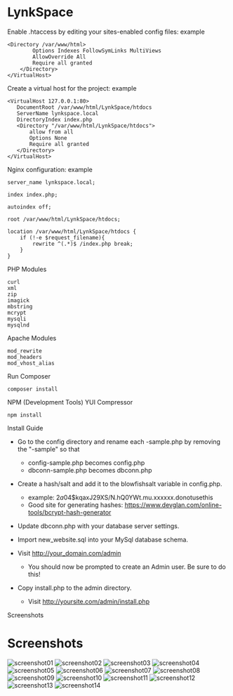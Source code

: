 # LynkSpace
Enable .htaccess by editing your sites-enabled config files: example
```
<Directory /var/www/html>
        Options Indexes FollowSymLinks MultiViews
        AllowOverride All
        Require all granted
    </Directory>
</VirtualHost>
```
 Create a virtual host for the project: example
```
<VirtualHost 127.0.0.1:80>
   DocumentRoot /var/www/html/LynkSpace/htdocs
   ServerName lynkspace.local
   DirectoryIndex index.php
   <Directory "/var/www/html/LynkSpace/htdocs">
       allow from all
       Options None
       Require all granted
   </Directory>
</VirtualHost>
```
Nginx configuration: example
```
server_name lynkspace.local;

index index.php;

autoindex off;

root /var/www/html/LynkSpace/htdocs;

location /var/www/html/LynkSpace/htdocs {
    if (!-e $request_filename){
        rewrite ^(.*)$ /index.php break;
    }
}
```
 PHP Modules
```
curl
xml
zip
imagick
mbstring
mcrypt
mysqli
mysqlnd
```
 Apache Modules
```
mod_rewrite
mod_headers
mod_vhost_alias
```
Run Composer
```
composer install
```
NPM (Development Tools) YUI Compressor
```
npm install
```

Install Guide

- Go to the config directory and rename each -sample.php by removing the "-sample" so that 
    - config-sample.php becomes config.php
    - dbconn-sample.php becomes dbconn.php
    
- Create a hash/salt and add it to the blowfishsalt variable in config.php.
    - example: $2a$04$kqaxJ29XS/N.hQ0YWt.mu.xxxxxx.donotusethis
    - Good site for generating hashes: https://www.devglan.com/online-tools/bcrypt-hash-generator
    
- Update dbconn.php with your database server settings.

- Import new_website.sql into your MySql database schema.

- Visit http://your_domain.com/admin 
    - You should now be prompted to create an Admin user. Be sure to do this!

- Copy install.php to the admin directory.
    - Visit http://yoursite.com/admin/install.php
    
    
Screenshots
# Screenshots
![screenshot01](https://github.com/teklynk/LynkSpace/blob/development/screenshots/screenshot01.png)
![screenshot02](https://github.com/teklynk/lynkspace/blob/development/screenshots/screenshot02.png)
![screenshot03](https://github.com/teklynk/lynkspace/blob/development/screenshots/screenshot03.png)
![screenshot04](https://github.com/teklynk/lynkspace/blob/development/screenshots/screenshot04.png)
![screenshot05](https://github.com/teklynk/lynkspace/blob/development/screenshots/screenshot05.png)
![screenshot06](https://github.com/teklynk/lynkspace/blob/development/screenshots/screenshot06.png)
![screenshot07](https://github.com/teklynk/lynkspace/blob/development/screenshots/screenshot07.png)
![screenshot08](https://github.com/teklynk/lynkspace/blob/development/screenshots/screenshot08.png)
![screenshot09](https://github.com/teklynk/lynkspace/blob/development/screenshots/screenshot09.png)
![screenshot10](https://github.com/teklynk/lynkspace/blob/development/screenshots/screenshot10.png)
![screenshot11](https://github.com/teklynk/lynkspace/blob/development/screenshots/screenshot11.png)
![screenshot12](https://github.com/teklynk/lynkspace/blob/development/screenshots/screenshot12.png)
![screenshot13](https://github.com/teklynk/lynkspace/blob/development/screenshots/screenshot13.png)
![screenshot14](https://github.com/teklynk/lynkspace/blob/development/screenshots/screenshot14.png)